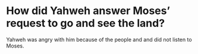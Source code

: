 # How did Yahweh answer Moses’ request to go and see the land?

Yahweh was angry with him because of the people and and did not listen to Moses.
